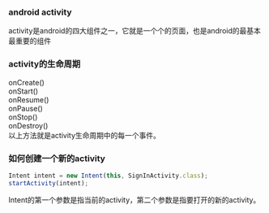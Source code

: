 ### android activity
activity是android的四大组件之一，它就是一个个的页面，也是android的最基本最重要的组件

### activity的生命周期
onCreate() <br/>
onStart() <br/>
onResume() <br/>
onPause() <br/>
onStop() <br/>
onDestroy() <br/>
以上方法就是activity生命周期中的每一个事件。
### 如何创建一个新的activity
```javascript
Intent intent = new Intent(this, SignInActivity.class);
startActivity(intent);
```
Intent的第一个参数是指当前的activity，第二个参数是指要打开的新的activity。
